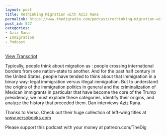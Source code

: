 ```yaml
---
layout: post
title: Rethinking Migration with Aziz Rana
permalink: https://www.thedigradio.com/podcast/rethinking-migration-with-aziz-rana/index.html
post_id: 527
categories: 
- Aziz Rana
- Immigration
- Podcast
---
```


[View Transcript](https://www.thedigradio.com/transcripts/transcript-rethinking-migration-with-aziz-rana/)


Typically, people think about migration as 
: people crossing international borders from one nation-state to another. And for the past half century in the United States, people have tended to think about that immigration in a binary way: legal immigration versus illegal immigration. But to understand the origins of the immigration politics in general and the criminalization of Mexican immigrants in particular that have become the core of the Trump presidency, we must explode these categories, identify their origins, and analyze the history that preceded them. Dan interviews Aziz Rana.

Thanks to Verso. Check out their huge collection of left-wing titles at www.versobooks.com

Please support this podcast with your money at patreon.com/TheDig
